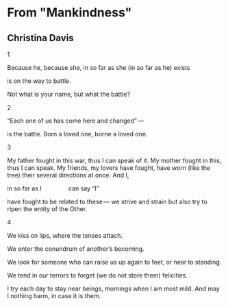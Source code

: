 # From "Mankindness"
## Christina Davis
1

Because he, because she,
in so far as
she (in so far as he) exists

is on the way
to battle.

Not what is your name,
but what
the battle?




2

“Each one of us has come
here and changed” —

is the battle. Born
a loved one,
borne a loved one.




3

My father fought in this war, thus I can speak of it.
My mother fought in this, thus I can speak.
My friends, my lovers have fought, have worn
(like the tree) their several directions at once. And I,

in so far as I
               can say “I”

have fought to be related to these —
we strive and strain
but also try to ripen the entity
of the Other.





4

We kiss on lips, where the tenses attach.

We enter the conundrum
of another’s becoming.

We look for someone who can raise us
up again to feet, or near to standing.

We tend in our terrors to forget (we
do not store them) felicities.

I try each day to stay near beings,
mornings when I am most
mild. And may I nothing harm,
in case it is them.